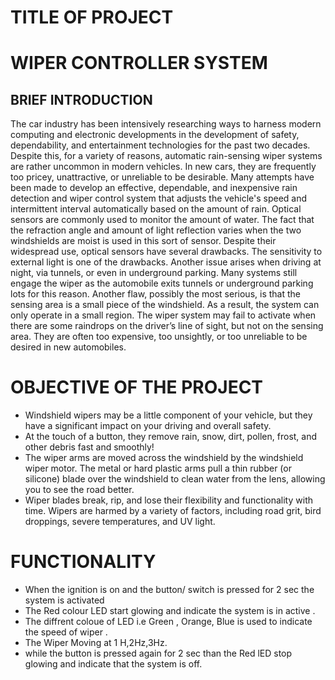 # TITLE OF PROJECT
# WIPER CONTROLLER SYSTEM
## BRIEF INTRODUCTION 
The car industry has been intensively researching ways to harness modern computing and electronic developments in the development of safety, dependability, and entertainment technologies for the past two decades. Despite this, for a variety of reasons, automatic rain-sensing wiper systems are rather uncommon in modern vehicles. In new cars, they are frequently too pricey, unattractive, or unreliable to be desirable. Many attempts have been made to develop an effective, dependable, and inexpensive rain detection and wiper control system that adjusts the vehicle's speed and intermittent interval automatically based on the amount of rain. Optical sensors are commonly used to monitor the amount of water.
The fact that the refraction angle and amount of light reflection varies when the two windshields are moist is used in this sort of sensor. Despite their widespread use, optical sensors have several drawbacks. The sensitivity to external light is one of the drawbacks. Another issue arises when driving at night, via tunnels, or even in underground parking. Many systems still engage the wiper as the automobile exits tunnels or underground parking lots for this reason. Another flaw, possibly the most serious, is that the sensing area is a small piece of the windshield. As a result, the system can only operate in a small region. 
The wiper system may fail to activate when there are some raindrops on the driver’s line of sight, but not on the sensing area. They are often too expensive, too unsightly, or too unreliable to be desired in new automobiles.

# OBJECTIVE OF THE PROJECT
* Windshield wipers may be a little component of your vehicle, but they have a significant impact on your driving and overall safety.
* At the touch of a button, they remove rain, snow, dirt, pollen, frost, and other debris fast and smoothly!
* The wiper arms are moved across the windshield by the windshield wiper motor. The metal or hard plastic arms pull a thin rubber (or silicone) blade over the windshield to clean water from the lens, allowing you to see the road better.
* Wiper blades break, rip, and lose their flexibility and functionality with time. Wipers are harmed by a variety of factors, including road grit, bird droppings, severe temperatures, and UV light.
#  FUNCTIONALITY
* When the ignition is on and the button/ switch is pressed for 2 sec the system is activated 
* The Red colour LED start glowing and indicate the system is in active .
* The diffrent coloue of LED i.e Green , Orange, Blue is used to indicate the speed of wiper .
* The  Wiper Moving at 1 H,2Hz,3Hz.
* while the button is pressed again for 2 sec than the Red lED stop glowing and indicate that the system is off.

